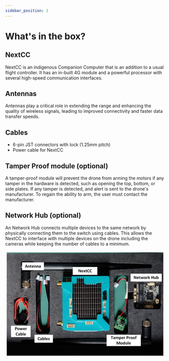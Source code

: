```yaml
---
sidebar_position: 2
---
```


# What's in the box?

## NextCC

NextCC is an indigenous Companion Computer that is an addition to a usual flight controller. It has an in-built 4G
module and a powerful processor with several high-speed communication interfaces.

## Antennas

Antennas play a critical role in extending the range and enhancing the quality of wireless signals, leading to improved
connectivity and faster data transfer speeds.

## Cables

- 6-pin JST connectors with lock (1.25mm pitch)
- Power cable for NextCC

## Tamper Proof module (optional)

A tamper-proof module will prevent the drone from arming the motors if any tamper in the hardware is detected, such as
opening the top, bottom, or side plates. If any tamper is detected, and alert is sent to the drone's manufacturer. To
regain the ability to arm, the user must contact the manufacturer.

## Network Hub (optional)

An Network Hub connects multiple devices to the same network by physically connecting them to the switch using cables.
This allows the NextCC to interface with multiple devices on the drone including the cameras while keeping the number of
cables to a minimum.

![What's in the box](./img/whats-in-the-box.jpg)
